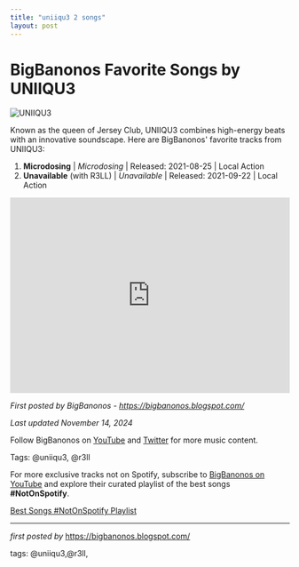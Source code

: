 ```yaml
---
title: "uniiqu3 2 songs"
layout: post
---
```

<h1>BigBanonos Favorite Songs by UNIIQU3</h1>
<img src="https://thateurovisionsite.com/wp-content/uploads/STAND-UNIQU3.jpeg" alt="UNIIQU3"> <p>Known as the queen of Jersey Club, UNIIQU3 combines high-energy beats with an innovative soundscape. Here are BigBanonos' favorite tracks from UNIIQU3:</p> <ol> <li><strong>Microdosing</strong> | <em>Microdosing</em> | Released: 2021-08-25 | Local Action</li> <li><strong>Unavailable</strong> (with R3LL) | <em>Unavailable</em> | Released: 2021-09-22 | Local Action</li>
</ol> <div> <iframe src="https://open.spotify.com/embed/playlist/3kWahOT0FOFQIse2GM9sxx?utm_source=generator" width="100%" height="352" frameborder="0" allowfullscreen="" allow="autoplay; clipboard-write; encrypted-media; fullscreen; picture-in-picture" loading="lazy"></iframe>
</div> <p><em>First posted by BigBanonos - <a href="https://bigbanonos.blogspot.com/">https://bigbanonos.blogspot.com/</a></em></p>
<p><em>Last updated November 14, 2024</em></p>
<p>Follow BigBanonos on <a href="https://www.youtube.com/@BigBanonos">YouTube</a> and <a href="https://x.com/bigbanonos">Twitter</a> for more music content.</p>
<p>Tags: @uniiqu3, @r3ll</p>


<!--Subscribe and Playlist Links-->
<div>
    <p>For more exclusive tracks not on Spotify, subscribe to <a href="https://www.youtube.com/@BigBanonos" target="_blank">BigBanonos on YouTube</a> and explore their curated playlist of the best songs <strong>#NotOnSpotify</strong>.</p>
    <p><a href="https://www.youtube.com/playlist?list=PLtuNtuTatqI0kFahUCbtbfenC_ET5O_tr" target="_blank">Best Songs #NotOnSpotify Playlist<br /></a></p></div>

<hr />

<p><em>first posted by</em> <a href="https://bigbanonos.blogspot.com/" rel="noopener" target="_new">https://bigbanonos.blogspot.com/</a></p>

<p>tags: @uniiqu3,@r3ll,</p>
